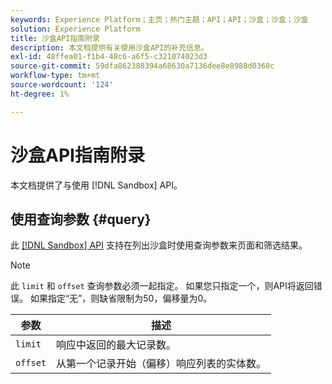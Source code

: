 ```yaml
---
keywords: Experience Platform；主页；热门主题；API；API；沙盒；沙盒；沙盒
solution: Experience Platform
title: 沙盒API指南附录
description: 本文档提供有关使用沙盒API的补充信息。
exl-id: 48ffea01-f1b4-48c6-a6f5-c321074023d3
source-git-commit: 59dfa862388394a68630a7136dee8e8988d0368c
workflow-type: tm+mt
source-wordcount: '124'
ht-degree: 1%

---
```


# 沙盒API指南附录

本文档提供了与使用 [!DNL Sandbox] API。

## 使用查询参数 {#query}

此 [[!DNL Sandbox] API](https://www.adobe.io/experience-platform-apis/references/sandbox) 支持在列出沙盒时使用查询参数来页面和筛选结果。

>[!NOTE]
>
>此 `limit` 和 `offset` 查询参数必须一起指定。 如果您只指定一个，则API将返回错误。 如果指定“无”，则缺省限制为50，偏移量为0。

| 参数 | 描述 |
| --- | --- |
| `limit` | 响应中返回的最大记录数。 |
| `offset` | 从第一个记录开始（偏移）响应列表的实体数。 |
